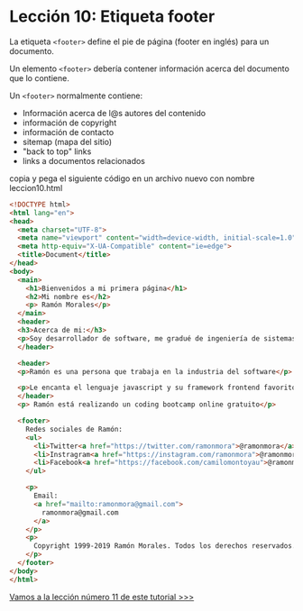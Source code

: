 # Lección 10: Etiqueta footer


La etiqueta  `<footer>` define el pie de página (footer en inglés) para un documento.

Un elemento `<footer>` debería contener información acerca del documento que lo contiene.

Un `<footer>` normalmente contiene:

- Información acerca de l@s autores del contenido
- información de copyright
- información de contacto
- sitemap (mapa del sitio)
- "back to top" links
- links a documentos relacionados

copia y pega el siguiente código en un archivo nuevo con nombre leccion10.html

```html
<!DOCTYPE html>
<html lang="en">
<head>
  <meta charset="UTF-8">
  <meta name="viewport" content="width=device-width, initial-scale=1.0">
  <meta http-equiv="X-UA-Compatible" content="ie=edge">
  <title>Document</title>
</head>
<body>
  <main>
    <h1>Bienvenidos a mi primera página</h1>
    <h2>Mi nombre es</h2>
    <p> Ramón Morales</p>
  </main>
  <header>
  <h3>Acerca de mi:</h3>
  <p>Soy desarrollador de software, me gradué de ingeniería de sistemas hace algunos años, llevo trabajando como desarrollador desde el 2006, pero la primera vez que hice código, fue en 1999 cuando estaba en octavo grado, es decir hace 20 años que programo</p>
  </header>

  <header>
  <p>Ramón es una persona que trabaja en la industria del software</p>

  <p>Le encanta el lenguaje javascript y su framework frontend favorito es vueJS</p>
  </header>
  <p> Ramón está realizando un coding bootcamp online gratuito</p>

  <footer>
    Redes sociales de Ramón:
    <ul>
      <li>Twitter<a href="https://twitter.com/ramonmora">@ramonmora</a></li>
      <li>Instragram<a href="https://instagram.com/ramonmora">@ramonmora</a></li>
      <li>Facebook<a href="https://facebook.com/camilomontoyau">@ramonmora</a></li>
    </ul>

    <p>
      Email:
      <a href="mailto:ramonmora@gmail.com">
        ramonmora@gmail.com
      </a>
    </p>
    <p>
      Copyright 1999-2019 Ramón Morales. Todos los derechos reservados.
    </p>
  </footer>
</body>
</html>
```


[Vamos a la lección número 11 de este tutorial >>>](leccion11.md)